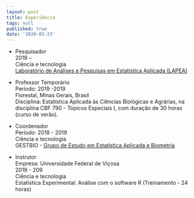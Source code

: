 ```yaml
---
layout: post
title: Experiência
tags: null
published: true
date: '2020-03-23'
---
```

- Pesquisador  
2019 –  
Ciência e tecnologia  
[Laboratório de Análises e Pesquisas em Estatística Aplicada (LAPEA)](http://www.lapa.ufv.br/?page_id=58)


- Professor Temporário  
Período: 2019 -2019  
Florestal, Minas Gerais, Brasil  
Disciplina: Estatística Aplicada às Ciências Biológicas e Agrárias, na disciplina CBF 790 - Tópicos  Especiais I, com duração de 30 horas (curso de verão).

- Coordenador  
Período: 2018 - 2019  
Ciência e tecnologia  
GESTBIO - [Grupo de Estudo em Estatística Aplicada e Biometria](https://www.gestbio.ufv.br/)  




- Instrutor  
Empresa: Universidade Federal de Viçosa  
2019 - 209  
Ciência e tecnologia  
Estatística Experimental: Análise com o software R (Treinamento - 24 horas)  
